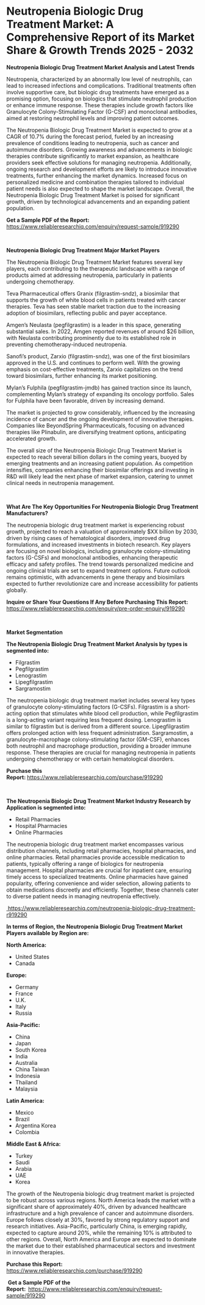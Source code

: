 <p><h1>Neutropenia Biologic Drug Treatment Market: A Comprehensive Report of its Market Share & Growth Trends 2025 - 2032</h1></p><p><strong>Neutropenia Biologic Drug Treatment Market Analysis and Latest Trends</strong></p>
<p><p>Neutropenia, characterized by an abnormally low level of neutrophils, can lead to increased infections and complications. Traditional treatments often involve supportive care, but biologic drug treatments have emerged as a promising option, focusing on biologics that stimulate neutrophil production or enhance immune response. These therapies include growth factors like Granulocyte Colony-Stimulating Factor (G-CSF) and monoclonal antibodies, aimed at restoring neutrophil levels and improving patient outcomes.</p><p>The Neutropenia Biologic Drug Treatment Market is expected to grow at a CAGR of 10.7% during the forecast period, fueled by an increasing prevalence of conditions leading to neutropenia, such as cancer and autoimmune disorders. Growing awareness and advancements in biologic therapies contribute significantly to market expansion, as healthcare providers seek effective solutions for managing neutropenia. Additionally, ongoing research and development efforts are likely to introduce innovative treatments, further enhancing the market dynamics. Increased focus on personalized medicine and combination therapies tailored to individual patient needs is also expected to shape the market landscape. Overall, the Neutropenia Biologic Drug Treatment Market is poised for significant growth, driven by technological advancements and an expanding patient population.</p></p>
<p><strong>Get a Sample PDF of the Report:&nbsp;</strong> <a href="https://www.reliableresearchiq.com/enquiry/request-sample/919290?utm_campaign=3095&utm_medium=2&utm_source=Github&utm_content=ia&utm_term=18042025&utm_id=neutropenia-biologic-drug-treatment">https://www.reliableresearchiq.com/enquiry/request-sample/919290</a></p>
<p>&nbsp;</p>
<p><strong>Neutropenia Biologic Drug Treatment Major Market Players</strong></p>
<p><p>The Neutropenia Biologic Drug Treatment Market features several key players, each contributing to the therapeutic landscape with a range of products aimed at addressing neutropenia, particularly in patients undergoing chemotherapy.</p><p>Teva Pharmaceutical offers Granix (filgrastim-sndz), a biosimilar that supports the growth of white blood cells in patients treated with cancer therapies. Teva has seen stable market traction due to the increasing adoption of biosimilars, reflecting public and payer acceptance.</p><p>Amgen’s Neulasta (pegfilgrastim) is a leader in this space, generating substantial sales. In 2022, Amgen reported revenues of around $26 billion, with Neulasta contributing prominently due to its established role in preventing chemotherapy-induced neutropenia.</p><p>Sanofi’s product, Zarxio (filgrastim-sndz), was one of the first biosimilars approved in the U.S. and continues to perform well. With the growing emphasis on cost-effective treatments, Zarxio capitalizes on the trend toward biosimilars, further enhancing its market positioning.</p><p>Mylan’s Fulphila (pegfilgrastim-jmdb) has gained traction since its launch, complementing Mylan’s strategy of expanding its oncology portfolio. Sales for Fulphila have been favorable, driven by increasing demand.</p><p>The market is projected to grow considerably, influenced by the increasing incidence of cancer and the ongoing development of innovative therapies. Companies like BeyondSpring Pharmaceuticals, focusing on advanced therapies like Plinabulin, are diversifying treatment options, anticipating accelerated growth.</p><p>The overall size of the Neutropenia Biologic Drug Treatment Market is expected to reach several billion dollars in the coming years, buoyed by emerging treatments and an increasing patient population. As competition intensifies, companies enhancing their biosimilar offerings and investing in R&D will likely lead the next phase of market expansion, catering to unmet clinical needs in neutropenia management.</p></p>
<p>&nbsp;</p>
<p><strong>What Are The Key Opportunities For Neutropenia Biologic Drug Treatment Manufacturers?</strong></p>
<p><p>The neutropenia biologic drug treatment market is experiencing robust growth, projected to reach a valuation of approximately $XX billion by 2030, driven by rising cases of hematological disorders, improved drug formulations, and increased investments in biotech research. Key players are focusing on novel biologics, including granulocyte colony-stimulating factors (G-CSFs) and monoclonal antibodies, enhancing therapeutic efficacy and safety profiles. The trend towards personalized medicine and ongoing clinical trials are set to expand treatment options. Future outlook remains optimistic, with advancements in gene therapy and biosimilars expected to further revolutionize care and increase accessibility for patients globally.</p></p>
<p><strong>Inquire or Share Your Questions If Any Before Purchasing This Report:</strong> <a href="https://www.reliableresearchiq.com/enquiry/pre-order-enquiry/919290?utm_campaign=3095&utm_medium=2&utm_source=Github&utm_content=ia&utm_term=18042025&utm_id=neutropenia-biologic-drug-treatment">https://www.reliableresearchiq.com/enquiry/pre-order-enquiry/919290</a></p>
<p>&nbsp;</p>
<p><strong>Market Segmentation</strong></p>
<p><strong>The Neutropenia Biologic Drug Treatment Market Analysis by types is segmented into:</strong></p>
<p><ul><li>Filgrastim</li><li>Pegfilgrastim</li><li>Lenograstim</li><li>Lipegfilgrastim</li><li>Sargramostim</li></ul></p>
<p><p>The neutropenia biologic drug treatment market includes several key types of granulocyte colony-stimulating factors (G-CSFs). Filgrastim is a short-acting option that stimulates white blood cell production, while Pegfilgrastim is a long-acting variant requiring less frequent dosing. Lenograstim is similar to filgrastim but is derived from a different source. Lipegfilgrastim offers prolonged action with less frequent administration. Sargramostim, a granulocyte-macrophage colony-stimulating factor (GM-CSF), enhances both neutrophil and macrophage production, providing a broader immune response. These therapies are crucial for managing neutropenia in patients undergoing chemotherapy or with certain hematological disorders.</p></p>
<p><strong>Purchase this Report:&nbsp;</strong><a href="https://www.reliableresearchiq.com/purchase/919290?utm_campaign=3095&utm_medium=2&utm_source=Github&utm_content=ia&utm_term=18042025&utm_id=neutropenia-biologic-drug-treatment">https://www.reliableresearchiq.com/purchase/919290</a></p>
<p>&nbsp;</p>
<p><strong>The Neutropenia Biologic Drug Treatment Market Industry Research by Application is segmented into:</strong></p>
<p><ul><li>Retail Pharmacies</li><li>Hospital Pharmacies</li><li>Online Pharmacies</li></ul></p>
<p><p>The neutropenia biologic drug treatment market encompasses various distribution channels, including retail pharmacies, hospital pharmacies, and online pharmacies. Retail pharmacies provide accessible medication to patients, typically offering a range of biologics for neutropenia management. Hospital pharmacies are crucial for inpatient care, ensuring timely access to specialized treatments. Online pharmacies have gained popularity, offering convenience and wider selection, allowing patients to obtain medications discreetly and efficiently. Together, these channels cater to diverse patient needs in managing neutropenia effectively.</p></p>
<p><a href="https://www.reliableresearchiq.com/neutropenia-biologic-drug-treatment-r919290?utm_campaign=3095&utm_medium=2&utm_source=Github&utm_content=ia&utm_term=18042025&utm_id=neutropenia-biologic-drug-treatment">&nbsp;https://www.reliableresearchiq.com/neutropenia-biologic-drug-treatment-r919290</a></p>
<p><strong>In terms of Region, the Neutropenia Biologic Drug Treatment Market Players available by Region are:</strong></p>
<p>
    <p> <strong> North America: </strong>
        <ul>
            <li>United States</li>
            <li>Canada</li>
        </ul>
        </p> 
    <p> <strong> Europe: </strong>
        <ul>
            <li>Germany</li>
            <li>France</li>
            <li>U.K.</li>
            <li>Italy</li>
            <li>Russia</li>
        </ul>
        </p> 
    <p> <strong> Asia-Pacific: </strong>
        <ul>
            <li>China</li>
            <li>Japan</li>
            <li>South Korea</li>
            <li>India</li>
            <li>Australia</li>
            <li>China Taiwan</li>
            <li>Indonesia</li>
            <li>Thailand</li>
            <li>Malaysia</li>
        </ul>
        </p> 
    <p> <strong> Latin America: </strong>
        <ul>
            <li>Mexico</li>
            <li>Brazil</li>
            <li>Argentina Korea</li>
            <li>Colombia</li>
        </ul>
        </p> 
    <p> <strong> Middle East & Africa: </strong>
        <ul>
            <li>Turkey</li>
            <li>Saudi</li>
            <li>Arabia</li>
            <li>UAE</li>
            <li>Korea</li>
        </ul>
    </p>
    </p>
<p><p>The growth of the Neutropenia biologic drug treatment market is projected to be robust across various regions. North America leads the market with a significant share of approximately 40%, driven by advanced healthcare infrastructure and a high prevalence of cancer and autoimmune disorders. Europe follows closely at 30%, favored by strong regulatory support and research initiatives. Asia-Pacific, particularly China, is emerging rapidly, expected to capture around 20%, while the remaining 10% is attributed to other regions. Overall, North America and Europe are expected to dominate the market due to their established pharmaceutical sectors and investment in innovative therapies.</p></p>
<p><strong>Purchase this Report: </strong><a href="https://www.reliableresearchiq.com/purchase/919290?utm_campaign=3095&utm_medium=2&utm_source=Github&utm_content=ia&utm_term=18042025&utm_id=neutropenia-biologic-drug-treatment">https://www.reliableresearchiq.com/purchase/919290</a></p>
<p>&nbsp;<strong>Get a Sample PDF of the Report:&nbsp;&nbsp;</strong><a href="https://www.reliableresearchiq.com/enquiry/request-sample/919290?utm_campaign=3095&utm_medium=2&utm_source=Github&utm_content=ia&utm_term=18042025&utm_id=neutropenia-biologic-drug-treatment">https://www.reliableresearchiq.com/enquiry/request-sample/919290</a></p>
<p><strong></strong></p>
<p><p></p><p></p><p></p></p>